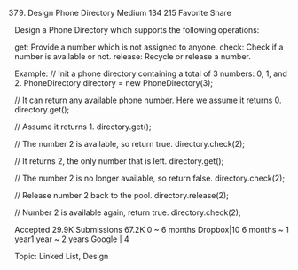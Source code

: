 379. Design Phone Directory
Medium 134 215 Favorite Share

Design a Phone Directory which supports the following operations:

get: Provide a number which is not assigned to anyone.
check: Check if a number is available or not.
release: Recycle or release a number.

Example:
// Init a phone directory containing a total of 3 numbers: 0, 1, and 2.
PhoneDirectory directory = new PhoneDirectory(3);

// It can return any available phone number. Here we assume it returns 0.
directory.get();

// Assume it returns 1.
directory.get();

// The number 2 is available, so return true.
directory.check(2);

// It returns 2, the only number that is left.
directory.get();

// The number 2 is no longer available, so return false.
directory.check(2);

// Release number 2 back to the pool.
directory.release(2);

// Number 2 is available again, return true.
directory.check(2);

Accepted 29.9K
Submissions 67.2K
0 ~ 6 months
Dropbox|10
6 months ~ 1 year1 year ~ 2 years
Google | 4

Topic: Linked List, Design

